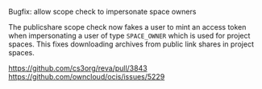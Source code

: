 Bugfix: allow scope check to impersonate space owners

The publicshare scope check now fakes a user to mint an access token when impersonating a user of type `SPACE_OWNER` which is used for project spaces. This fixes downloading archives from public link shares in project spaces.

https://github.com/cs3org/reva/pull/3843
https://github.com/owncloud/ocis/issues/5229